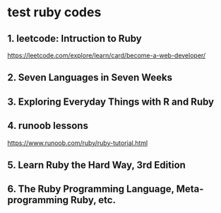 # test ruby codes

## 1. leetcode: Intruction to Ruby
https://leetcode.com/explore/learn/card/become-a-web-developer/

## 2. Seven Languages in Seven Weeks

## 3. Exploring Everyday Things with R and Ruby

## 4. runoob lessons
https://www.runoob.com/ruby/ruby-tutorial.html

## 5. Learn Ruby the Hard Way, 3rd Edition

## 6. The Ruby Programming Language, Meta-programming Ruby, etc.

